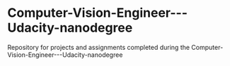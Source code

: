 # Computer-Vision-Engineer---Udacity-nanodegree
Repository for projects and assignments completed during the Computer-Vision-Engineer---Udacity-nanodegree
